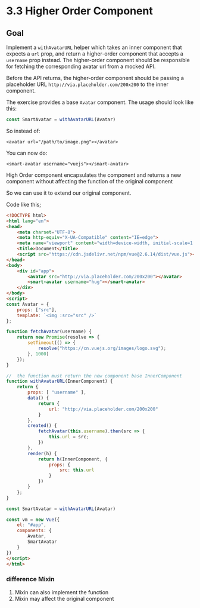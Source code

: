 #  3.3 Higher Order Component

## Goal

Implement a `withAvatarURL` helper which takes an inner component that expects a `url` prop, and return a higher-order component that accepts a `username` prop instead. The higher-order component should be responsible for fetching the corresponding avatar url from a mocked API.

Before the API returns, the higher-order component should be passing a placeholder URL `http://via.placeholder.com/200x200` to the inner component.

The exercise provides a base `Avatar` component. The usage should look like this:

```js
const SmartAvatar = withAvatarURL(Avatar)
```

So instead of:

```vue
<avatar url="/path/to/image.png"></avatar>
```

You can now do:

```vue
<smart-avatar username="vuejs"></smart-avatar>
```

High Order component encapsulates the component and returns a new component without affecting the function of the original component

So we can use it to extend our original component.

Code like this;

```html
<!DOCTYPE html>
<html lang="en">
<head>
    <meta charset="UTF-8">
    <meta http-equiv="X-UA-Compatible" content="IE=edge">
    <meta name="viewport" content="width=device-width, initial-scale=1.0">
    <title>Document</title>
    <script src="https://cdn.jsdelivr.net/npm/vue@2.6.14/dist/vue.js"></script>
</head>
<body>
    <div id="app">
        <avatar src="http://via.placeholder.com/200x200"></avatar>
        <smart-avatar username="hug"></smart-avatar>
    </div>
</body>
<script>
const Avatar = {
    props: ["src"],
    template: `<img :src="src" />`
};

function fetchAvatar(username) {
    return new Promise(resolve => {
        setTimeout(() => {
            resolve("https://cn.vuejs.org/images/logo.svg");
        }, 1000)
    });    
}

//  the function must return the new component base InnerComponent
function withAvatarURL(InnerComponent) {
    return {
        props: [ "username" ],
        data() {
            return {
                url: "http://via.placeholder.com/200x200"
            }
        },
        created() {
            fetchAvatar(this.username).then(src => {
                this.url = src;
            })
        },
        render(h) {
            return h(InnerComponent, {
                props: {
                    src: this.url
                }
            })
        }
    };
}

const SmartAvatar = withAvatarURL(Avatar)

const vm = new Vue({
    el: "#app",
    components: {
        Avatar,
        SmartAvatar
    }
})
</script>
</html>
```

### **difference Mixin**

1. Mixin can also implement the function
2. Mixin may affect the original component